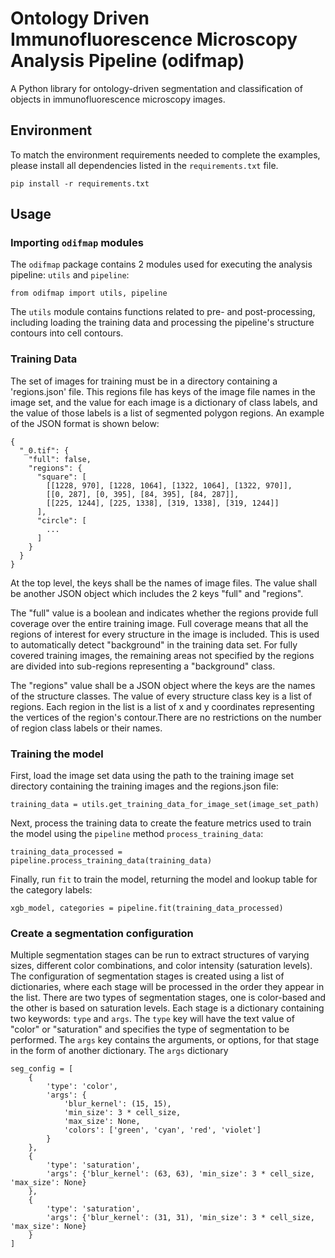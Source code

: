 # Ontology Driven Immunofluorescence Microscopy Analysis Pipeline (odifmap)
A Python library for ontology-driven segmentation and classification of objects in immunofluorescence 
microscopy images.

## Environment
To match the environment requirements needed to complete the examples, please install all
dependencies listed in the `requirements.txt` file.

```
pip install -r requirements.txt
```

## Usage

### Importing `odifmap` modules

The `odifmap` package contains 2 modules used for executing the analysis pipeline: `utils` 
and `pipeline`:

    from odifmap import utils, pipeline

The `utils` module contains functions related to pre- and post-processing, including 
loading the training data and processing the pipeline's structure contours into cell
contours.

### Training Data

The set of images for training must be in a directory containing a 'regions.json' file. 
This regions file has keys of the image file names in the image set, and the value for 
each image is a dictionary of class labels, and the value of those labels is a list of
segmented polygon regions. An example of the JSON format is shown below:

    {
      "_0.tif": {
        "full": false, 
        "regions": {
          "square": [
            [[1228, 970], [1228, 1064], [1322, 1064], [1322, 970]], 
            [[0, 287], [0, 395], [84, 395], [84, 287]], 
            [[225, 1244], [225, 1338], [319, 1338], [319, 1244]]
          ],
          "circle": [
            ...
          ]
        }
      }
    }

At the top level, the keys shall be the names of image files. The value shall be 
another JSON object which includes the 2 keys "full" and "regions". 

The "full" value is a boolean and indicates whether the regions provide full coverage 
over the entire training image. Full coverage means that all the regions of interest 
for every structure in the image is included. This is used to automatically detect 
"background" in the training data set. For fully covered training images, the remaining 
areas not specified by the regions are divided into sub-regions representing a 
"background" class.

The "regions" value shall be a JSON object where the keys are the names of the structure
classes. The value of every structure class key is a list of regions. Each region in the list
is a list of x and y coordinates representing the vertices of the region's contour.There 
are no restrictions on the number of region class labels or their names.

### Training the model

First, load the image set data using the path to the training image set directory 
containing the training images and the regions.json file:

    training_data = utils.get_training_data_for_image_set(image_set_path)

Next, process the training data to create the feature metrics used to train the model 
using the `pipeline` method `process_training_data`:

    training_data_processed = pipeline.process_training_data(training_data)

Finally, run `fit` to train the model, returning the model and lookup table for the 
category labels:

    xgb_model, categories = pipeline.fit(training_data_processed)

### Create a segmentation configuration

Multiple segmentation stages can be run to extract structures of varying sizes, different 
color combinations, and color intensity (saturation levels). The configuration of 
segmentation stages is created using a list of dictionaries, where each stage will 
be processed in the order they appear in the list. There are two types of segmentation
stages, one is color-based and the other is based on saturation levels. Each stage is
a dictionary containing two keywords: `type` and `args`. The `type` key will have the text
value of "color" or "saturation" and specifies the type of segmentation to be performed. 
The `args` key contains the arguments, or options, for that stage in the form of another
dictionary. The `args` dictionary 

    seg_config = [
        {
            'type': 'color',
            'args': {
                'blur_kernel': (15, 15),
                'min_size': 3 * cell_size,
                'max_size': None,
                'colors': ['green', 'cyan', 'red', 'violet']
            }
        },
        {
            'type': 'saturation',
            'args': {'blur_kernel': (63, 63), 'min_size': 3 * cell_size, 'max_size': None}
        },
        {
            'type': 'saturation',
            'args': {'blur_kernel': (31, 31), 'min_size': 3 * cell_size, 'max_size': None}
        }
    ]
